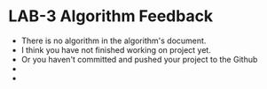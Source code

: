 # LAB-3 Algorithm Feedback

- There is no algorithm in the algorithm's document. 
- I think you have not finished working on project yet. 
- Or you haven't committed and pushed your project to the Github 
- 
- 